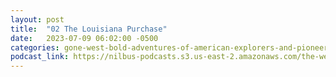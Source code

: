 ```yaml
---
layout: post
title:  "02 The Louisiana Purchase"
date:   2023-07-09 06:02:00 -0500
categories: gone-west-bold-adventures-of-american-explorers-and-pioneers
podcast_link: https://nilbus-podcasts.s3.us-east-2.amazonaws.com/the-well-trained-mind/Gone%20West!%20Bold%20Adventures%20of%20American%20Explorers%20and%20Pioneers/02%20The%20Louisiana%20Purchase.mp3
---
```


